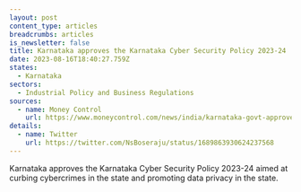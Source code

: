 ```yaml
---
layout: post
content_type: articles
breadcrumbs: articles
is_newsletter: false
title: Karnataka approves the Karnataka Cyber Security Policy 2023-24
date: 2023-08-16T18:40:27.759Z
states:
  - Karnataka
sectors:
  - Industrial Policy and Business Regulations
sources:
  - name: Money Control
    url: https://www.moneycontrol.com/news/india/karnataka-govt-approves-cyber-security-policy-11152501.html
details:
  - name: Twitter
    url: https://twitter.com/NsBoseraju/status/1689863930624237568
---
```

Karnataka approves the Karnataka Cyber Security Policy 2023-24 aimed at curbing cybercrimes in the state and promoting data privacy in the state.
